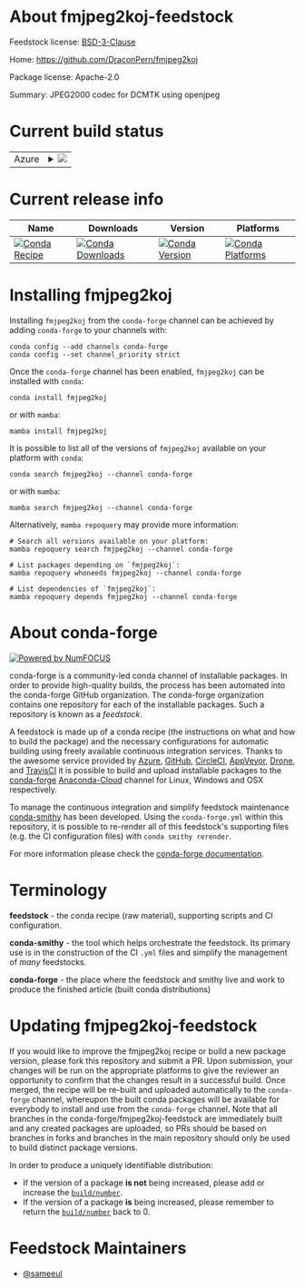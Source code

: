 About fmjpeg2koj-feedstock
==========================

Feedstock license: [BSD-3-Clause](https://github.com/conda-forge/fmjpeg2koj-feedstock/blob/main/LICENSE.txt)

Home: https://github.com/DraconPern/fmjpeg2koj

Package license: Apache-2.0

Summary: JPEG2000 codec for DCMTK using openjpeg

Current build status
====================


<table>
    
  <tr>
    <td>Azure</td>
    <td>
      <details>
        <summary>
          <a href="https://dev.azure.com/conda-forge/feedstock-builds/_build/latest?definitionId=19342&branchName=main">
            <img src="https://dev.azure.com/conda-forge/feedstock-builds/_apis/build/status/fmjpeg2koj-feedstock?branchName=main">
          </a>
        </summary>
        <table>
          <thead><tr><th>Variant</th><th>Status</th></tr></thead>
          <tbody><tr>
              <td>linux_64</td>
              <td>
                <a href="https://dev.azure.com/conda-forge/feedstock-builds/_build/latest?definitionId=19342&branchName=main">
                  <img src="https://dev.azure.com/conda-forge/feedstock-builds/_apis/build/status/fmjpeg2koj-feedstock?branchName=main&jobName=linux&configuration=linux%20linux_64_" alt="variant">
                </a>
              </td>
            </tr><tr>
              <td>osx_64</td>
              <td>
                <a href="https://dev.azure.com/conda-forge/feedstock-builds/_build/latest?definitionId=19342&branchName=main">
                  <img src="https://dev.azure.com/conda-forge/feedstock-builds/_apis/build/status/fmjpeg2koj-feedstock?branchName=main&jobName=osx&configuration=osx%20osx_64_" alt="variant">
                </a>
              </td>
            </tr><tr>
              <td>win_64</td>
              <td>
                <a href="https://dev.azure.com/conda-forge/feedstock-builds/_build/latest?definitionId=19342&branchName=main">
                  <img src="https://dev.azure.com/conda-forge/feedstock-builds/_apis/build/status/fmjpeg2koj-feedstock?branchName=main&jobName=win&configuration=win%20win_64_" alt="variant">
                </a>
              </td>
            </tr>
          </tbody>
        </table>
      </details>
    </td>
  </tr>
</table>

Current release info
====================

| Name | Downloads | Version | Platforms |
| --- | --- | --- | --- |
| [![Conda Recipe](https://img.shields.io/badge/recipe-fmjpeg2koj-green.svg)](https://anaconda.org/conda-forge/fmjpeg2koj) | [![Conda Downloads](https://img.shields.io/conda/dn/conda-forge/fmjpeg2koj.svg)](https://anaconda.org/conda-forge/fmjpeg2koj) | [![Conda Version](https://img.shields.io/conda/vn/conda-forge/fmjpeg2koj.svg)](https://anaconda.org/conda-forge/fmjpeg2koj) | [![Conda Platforms](https://img.shields.io/conda/pn/conda-forge/fmjpeg2koj.svg)](https://anaconda.org/conda-forge/fmjpeg2koj) |

Installing fmjpeg2koj
=====================

Installing `fmjpeg2koj` from the `conda-forge` channel can be achieved by adding `conda-forge` to your channels with:

```
conda config --add channels conda-forge
conda config --set channel_priority strict
```

Once the `conda-forge` channel has been enabled, `fmjpeg2koj` can be installed with `conda`:

```
conda install fmjpeg2koj
```

or with `mamba`:

```
mamba install fmjpeg2koj
```

It is possible to list all of the versions of `fmjpeg2koj` available on your platform with `conda`:

```
conda search fmjpeg2koj --channel conda-forge
```

or with `mamba`:

```
mamba search fmjpeg2koj --channel conda-forge
```

Alternatively, `mamba repoquery` may provide more information:

```
# Search all versions available on your platform:
mamba repoquery search fmjpeg2koj --channel conda-forge

# List packages depending on `fmjpeg2koj`:
mamba repoquery whoneeds fmjpeg2koj --channel conda-forge

# List dependencies of `fmjpeg2koj`:
mamba repoquery depends fmjpeg2koj --channel conda-forge
```


About conda-forge
=================

[![Powered by
NumFOCUS](https://img.shields.io/badge/powered%20by-NumFOCUS-orange.svg?style=flat&colorA=E1523D&colorB=007D8A)](https://numfocus.org)

conda-forge is a community-led conda channel of installable packages.
In order to provide high-quality builds, the process has been automated into the
conda-forge GitHub organization. The conda-forge organization contains one repository
for each of the installable packages. Such a repository is known as a *feedstock*.

A feedstock is made up of a conda recipe (the instructions on what and how to build
the package) and the necessary configurations for automatic building using freely
available continuous integration services. Thanks to the awesome service provided by
[Azure](https://azure.microsoft.com/en-us/services/devops/), [GitHub](https://github.com/),
[CircleCI](https://circleci.com/), [AppVeyor](https://www.appveyor.com/),
[Drone](https://cloud.drone.io/welcome), and [TravisCI](https://travis-ci.com/)
it is possible to build and upload installable packages to the
[conda-forge](https://anaconda.org/conda-forge) [Anaconda-Cloud](https://anaconda.org/)
channel for Linux, Windows and OSX respectively.

To manage the continuous integration and simplify feedstock maintenance
[conda-smithy](https://github.com/conda-forge/conda-smithy) has been developed.
Using the ``conda-forge.yml`` within this repository, it is possible to re-render all of
this feedstock's supporting files (e.g. the CI configuration files) with ``conda smithy rerender``.

For more information please check the [conda-forge documentation](https://conda-forge.org/docs/).

Terminology
===========

**feedstock** - the conda recipe (raw material), supporting scripts and CI configuration.

**conda-smithy** - the tool which helps orchestrate the feedstock.
                   Its primary use is in the construction of the CI ``.yml`` files
                   and simplify the management of *many* feedstocks.

**conda-forge** - the place where the feedstock and smithy live and work to
                  produce the finished article (built conda distributions)


Updating fmjpeg2koj-feedstock
=============================

If you would like to improve the fmjpeg2koj recipe or build a new
package version, please fork this repository and submit a PR. Upon submission,
your changes will be run on the appropriate platforms to give the reviewer an
opportunity to confirm that the changes result in a successful build. Once
merged, the recipe will be re-built and uploaded automatically to the
`conda-forge` channel, whereupon the built conda packages will be available for
everybody to install and use from the `conda-forge` channel.
Note that all branches in the conda-forge/fmjpeg2koj-feedstock are
immediately built and any created packages are uploaded, so PRs should be based
on branches in forks and branches in the main repository should only be used to
build distinct package versions.

In order to produce a uniquely identifiable distribution:
 * If the version of a package **is not** being increased, please add or increase
   the [``build/number``](https://docs.conda.io/projects/conda-build/en/latest/resources/define-metadata.html#build-number-and-string).
 * If the version of a package **is** being increased, please remember to return
   the [``build/number``](https://docs.conda.io/projects/conda-build/en/latest/resources/define-metadata.html#build-number-and-string)
   back to 0.

Feedstock Maintainers
=====================

* [@sameeul](https://github.com/sameeul/)

